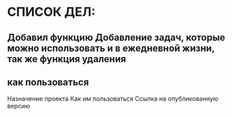 # СПИСОК ДЕЛ:

## Добавил функцию Добавление задач, которые можно использовать и в ежедневной жизни, так же функция удаления


## как пользоваться
Назначение проекта
Как им пользоваться
Ссылка на опубликованную версию